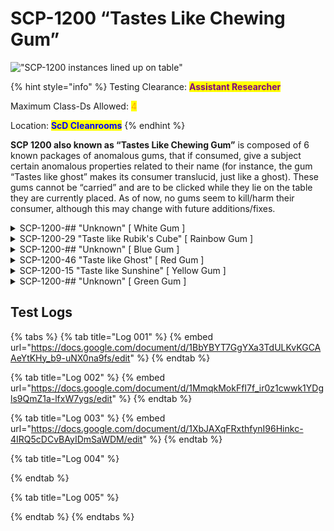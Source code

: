 # SCP-1200 “Tastes Like Chewing Gum”

!["SCP-1200 instances lined up on table"](https://lh4.googleusercontent.com/hyw4sIj2TJfjvZq7LFWAkx0mAecU-N4vBf8PdeAMBqMmXCTK6A6Erkr2bPf5znSIvRoG-8ECwpvIuYMfenqurNQZaZC6WK57gyY1mQyPQxCsIkeUZ7\_YlG9hg2W\_FTsPU1NVaDtluQo1m4ZIXkgmKe0)

{% hint style="info" %}
Testing Clearance: <mark style="color:purple;">**Assistant Researcher**</mark>

Maximum Class-Ds Allowed: <mark style="color:orange;">4</mark>

Location: <mark style="color:blue;">**ScD Cleanrooms**</mark>
{% endhint %}

**SCP 1200 also known as “Tastes Like Chewing Gum”** is composed of 6 known packages of anomalous gums, that if consumed, give a subject certain anomalous properties related to their name (for instance, the gum “Tastes like ghost” makes its consumer translucid, just like a ghost). These gums cannot be “carried” and are to be clicked while they lie on the table they are currently placed. As of now, no gums seem to kill/harm their consumer, although this may change with future additions/fixes.

<details>

<summary>SCP-1200-## "Unknown" [ White Gum ]</summary>

![](https://lh6.googleusercontent.com/Z10efb9WGGxBABJfE9if-6VgNdDag1nH4rQZHgFNusiGmEvCkvENcFcaTqikUms0yK\_fSLqKoZaEM7wMQ4ePJfoBNTpI-Yfp1-SOlAZtpyU6lQ8\_jXbizLmEDZcwv6rvltJCG5Ou9TEr8xBY1azvNCY)

```
$ SCPF_NETWORK/PARAGON/DATABASE/SCP-131-C
$ RESULT :: NO CURRENTLY KNOWN INFORMATION
```

</details>

<details>

<summary>SCP-1200-29 "Taste like Rubik's Cube" [ Rainbow Gum ]</summary>

![](https://lh5.googleusercontent.com/4y9x92uCIio27NvNnclOo3bdb\_3-IrETiGUSLHCTjChfcZYhoGUI3dYTc1ZcvIiNVA4hHuQZFa8z5kWmfn1qPY8wMIgYtcddHmlH4vJGJOx5i3IIaHbecpgBWt71p-lg6u3BAPXB4PHcRC2fC\_h5jNI)

SCP 1200-29, also known as “Rainbow gum” is another harmless instance of 1200. If consumed, the subject will shrink and its body will deform into bizarre proportions. These effects do not damage the subject and no other physical changes aside from deformation seem to take place.

![](<../../../.gitbook/assets/image (2).png>)

</details>

<details>

<summary>SCP-1200-## "Unknown" [ Blue Gum ]</summary>

![](https://lh5.googleusercontent.com/bAb13CjTOl\_JrWiiAj-HreWiYz7-lRGn7k3UW2S2gz6ndoqsZz-mqTyCi2NcubH1CXfpx3xf2Xx9Nw9RmmIUxOrwwxGdh-8Pj8ni0n4mJwfcqdWl1m3omuaxz\_NHcHcsUzGmaYwGunNbCFrTcM-hXgo)

```
$ SCPF_NETWORK/PARAGON/DATABASE/SCP-131-C
$ RESULT :: NO CURRENTLY KNOWN INFORMATION
```

</details>

<details>

<summary>SCP-1200-46 "Taste like Ghost" [ Red Gum ]</summary>

![](https://lh4.googleusercontent.com/LsXxbEicgPKDOMOVd78TsO1vIJ6VZqdmrhNXLocxnEN6Oxa29n-sNDjnNKcvOQER1rLQBagp3aF8WHVsqMJviBKwlgVHHp5dQ8fuMB\_k2aHI0WJBzZ-7Q9nTpx4RMEfIdx1h6AoIOotVVAmKEXRQnOU)

The red instance of SCP 1200 makes anyone who consumes it somewhat translucent (although to a point where the naked eye can see said subject). The effects don’t seem to wear down nor to damage the subject under the effects of said gum.

![](../../../.gitbook/assets/image.png)

</details>

<details>

<summary>SCP-1200-15 "Taste like Sunshine" [ Yellow Gum ]</summary>

![](https://lh3.googleusercontent.com/qj5QZDSiSY\_z4SiYa9FeAiSy08FFJnlJzJ4bOIjihr4B5TZwGFMMN9MkvaI6NJOy6mwKCZn8r72WZZ\_-KcohjcvygQ\_UCyZ-VpIxG7M\_0dQMReQ9GSH\_eJihSq5kal\_EHG\_VY\_j1wSgSds26oHmmAno)

The yellow gum is another instance of SCP 1200. Subjects who consume it start to emit intense white light, almost to a degree where the subject itself cannot be seen by other people staring at him. The gum’s effects seem to wear down if the red gum is consumed afterwards and do not damage the consumer.

![](<../../../.gitbook/assets/image (3).png>)

</details>

<details>

<summary>SCP-1200-## "Unknown" [ Green Gum ]</summary>

![](https://lh5.googleusercontent.com/X2Sq-7MTAASwZIAYTeJSuYIuZ6tlowmxZavLYRHnpepXc8KeApm9NX42aGRdiqhjZCwT\_5SYaQPN3aPWJlWjiHZ2A2mMsBqv7WtFkGCfmhU\_fFwbio\_JCN0GEDT\_lSuh6wYzFHgmHam5UXo-nzBfNn4)

```
$ SCPF_NETWORK/PARAGON/DATABASE/SCP-131-C
$ RESULT :: NO CURRENTLY KNOWN INFORMATION
```

</details>

## Test Logs

{% tabs %}
{% tab title="Log 001" %}
{% embed url="https://docs.google.com/document/d/1BbYBYT7GgYXa3TdULKvKGCAAeYtKHy_b9-uNX0na9fs/edit" %}
{% endtab %}

{% tab title="Log 002" %}
{% embed url="https://docs.google.com/document/d/1MmqkMokFfI7f_ir0z1cwwk1YDgls9QmZ1a-lfxW7ygs/edit" %}
{% endtab %}

{% tab title="Log 003" %}
{% embed url="https://docs.google.com/document/d/1XbJAXqFRxthfynI96Hinkc-4IRQ5cDCvBAyIDmSaWDM/edit" %}
{% endtab %}

{% tab title="Log 004" %}

{% endtab %}

{% tab title="Log 005" %}

{% endtab %}
{% endtabs %}
